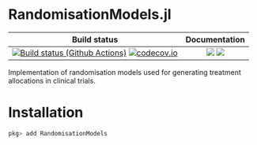 # RandomisationModels.jl

| **Build status** | **Documentation** |
|:---------------:|:---------------:|
[![Build status (Github Actions)](https://github.com/jatotterdell/RandomisationModels.jl/workflows/CI/badge.svg)](https://github.com/jatotterdell/RandomisationModels.jl/actions) [![codecov.io](http://codecov.io/github/jatotterdell/RandomisationModels.jl/coverage.svg?branch=main)](http://codecov.io/github/jatotterdell/RandomisationModels.jl?branch=main) | [![](https://img.shields.io/badge/docs-stable-blue.svg)](https://jatotterdell.github.io/RandomisationModels.jl/stable) [![](https://img.shields.io/badge/docs-dev-blue.svg)](https://jatotterdell.github.io/RandomisationModels.jl/dev)

Implementation of randomisation models used for generating treatment allocations in clinical trials.

# Installation

```julia
pkg> add RandomisationModels
```